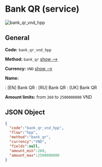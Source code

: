 
# Bank QR (service) 
![bank_qr_vnd_hpp](https://static.openfintech.io/payment_methods/bank_qr_vnd_hpp/logo.svg?w=400&c=v0.59.26#w200)  

## General 
 
**Code:** `bank_qr_vnd_hpp` 
 
**Method:** `bank_qr` 
 [show -->](/payment-methods/bank_qr/) 
 
**Currency:** `VND` [show -->](/currencies/VND/) 
 
**Name:** 
 
:	[EN] Bank QR 
:	[RU] Bank QR 
:	[UK] Bank QR 
 
**Amount limits:** from `260` to `2500000000` VND 

## JSON Object 

```json
{
  "code":"bank_qr_vnd_hpp",
  "flow":"hpp",
  "method":"bank_qr",
  "currency":"VND",
  "fields":null,
  "amount_min":260,
  "amount_max":2500000000
}
```  

